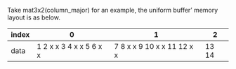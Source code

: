 Take mat3x2(column_major) for an example, the uniform buffer’ memory layout is as below.

| index | 0                       | 1                          | 2 |
| ----  | -----                   | -----                      | --- |
| data | 1 2 x x 3 4 x x 5 6 x x | 7 8 x x 9 10 x x 11 12 x x | 13 14 |

